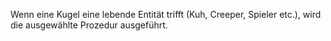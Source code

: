 Wenn eine Kugel eine lebende Entität trifft (Kuh, Creeper, Spieler etc.), wird die ausgewählte Prozedur ausgeführt.